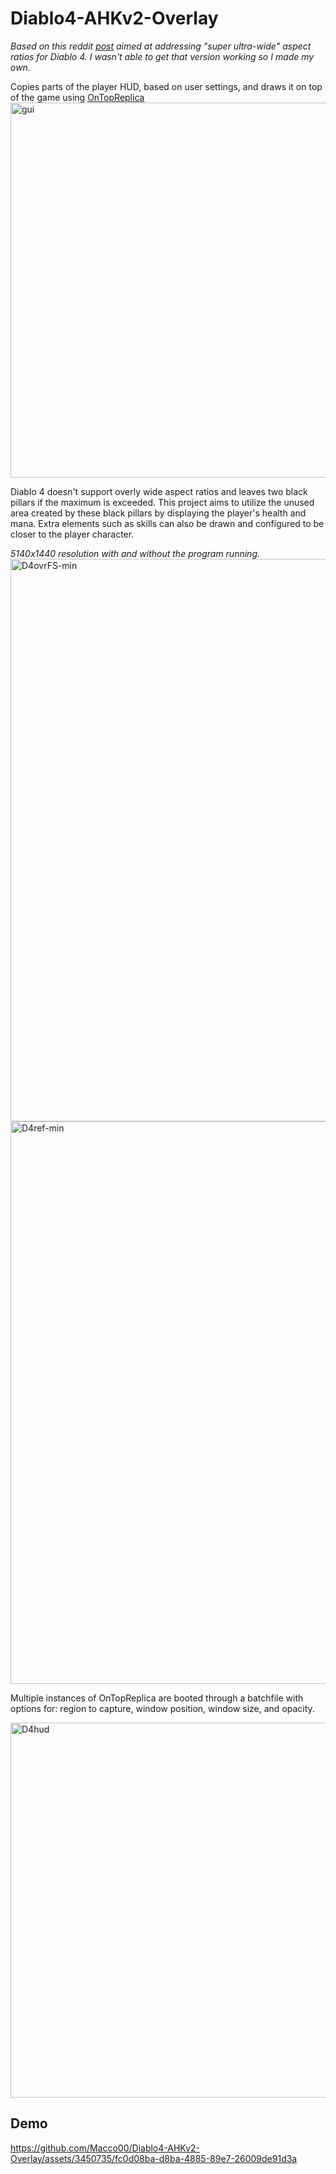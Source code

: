 # Diablo4-AHKv2-Overlay
*Based on this reddit [post](https://www.reddit.com/r/ultrawidemasterrace/comments/142tdxh/diablo_iv_set_up_as_blizzard_does_not_support_329/) aimed at addressing "super ultra-wide" aspect ratios for Diablo 4. I wasn't able to get that version working so I made my own.*

Copies parts of the player HUD, based on user settings, and draws it on top of the game using [OnTopReplica](https://github.com/LorenzCK/OnTopReplica)
<img src="https://github.com/Macco00/Diablo4-AHKv2-Overlay/assets/3450735/1ee1b118-69a3-45be-a221-841ad8623b2f" alt="gui" width="600"/>

Diablo 4 doesn't support overly wide aspect ratios and leaves two black pillars if the maximum is exceeded. This project aims to utilize the unused area created by these black pillars by displaying the player's health and mana. Extra elements such as skills can also be drawn and configured to be closer to the player character.

*5140x1440 resolution with and without the program running.*
<img src="https://github.com/Macco00/Diablo4-AHKv2-Overlay/assets/3450735/cb7a0576-ef2d-41a9-92e9-82d809b27a3d" alt="D4ovrFS-min" width="900"/>
<img src="https://github.com/Macco00/Diablo4-AHKv2-Overlay/assets/3450735/75f37b48-f6a8-4252-b748-87d93c413cfa" alt="D4ref-min" width="900"/>


Multiple instances of OnTopReplica are booted through a batchfile with options for: region to capture, window position, window size, and opacity.

<img src="https://github.com/Macco00/Diablo4-AHKv2-Overlay/assets/3450735/d7e133bb-e481-4326-9196-e15d540afa66" alt="D4hud" width="600"/>

## Demo
https://github.com/Macco00/Diablo4-AHKv2-Overlay/assets/3450735/fc0d08ba-d8ba-4885-89e7-26009de91d3a


